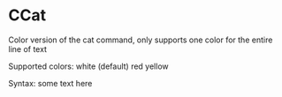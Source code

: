 # CCat
Color version of the cat command, only supports one color for the entire line of text

Supported colors:
white (default)
red
yellow

Syntax: <color yellow>some text here
